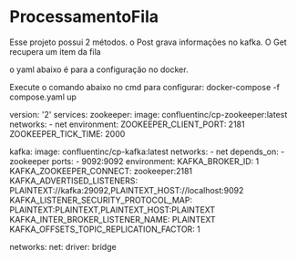 # ProcessamentoFila

Esse projeto possui 2 métodos. o Post grava informações no kafka. O Get recupera um item da fila

o yaml abaixo é para a configuração no docker. 

Execute o comando abaixo no cmd para configurar: docker-compose -f compose.yaml up


version: '2'
services:
  zookeeper:
    image: confluentinc/cp-zookeeper:latest
    networks: 
      - net
    environment:
      ZOOKEEPER_CLIENT_PORT: 2181
      ZOOKEEPER_TICK_TIME: 2000

  kafka:
    image: confluentinc/cp-kafka:latest
    networks: 
      - net
    depends_on:
      - zookeeper
    ports:
      - 9092:9092
    environment:
      KAFKA_BROKER_ID: 1
      KAFKA_ZOOKEEPER_CONNECT: zookeeper:2181
      KAFKA_ADVERTISED_LISTENERS: PLAINTEXT://kafka:29092,PLAINTEXT_HOST://localhost:9092
      KAFKA_LISTENER_SECURITY_PROTOCOL_MAP: PLAINTEXT:PLAINTEXT,PLAINTEXT_HOST:PLAINTEXT
      KAFKA_INTER_BROKER_LISTENER_NAME: PLAINTEXT
      KAFKA_OFFSETS_TOPIC_REPLICATION_FACTOR: 1

networks: 
  net:
    driver: bridge
    
    
